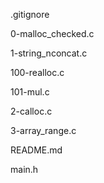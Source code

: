 .gitignore

0-malloc_checked.c

1-string_nconcat.c

100-realloc.c

101-mul.c



2-calloc.c

3-array_range.c

README.md


main.h